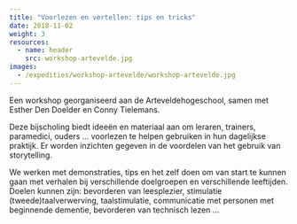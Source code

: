 ```yaml
---
title: "Voorlezen en vertellen: tips en tricks"
date: 2018-11-02
weight: 3
resources:
  - name: header
    src: workshop-artevelde.jpg
images:
  - /expedities/workshop-artevelde/workshop-artevelde.jpg
---
```


Een workshop georganiseerd aan de Arteveldehogeschool, samen met Esther Den Doelder en Conny Tielemans.

Deze bijscholing biedt ideeën en materiaal aan om leraren, trainers, paramedici, ouders ... voorlezen te helpen gebruiken in hun dagelijkse praktijk. Er worden inzichten gegeven in de voordelen van het gebruik van storytelling.

We werken met demonstraties, tips en het zelf doen om van start te kunnen gaan met verhalen bij verschillende doelgroepen en verschillende leeftijden. Doelen kunnen zijn: bevorderen van leesplezier, stimulatie (tweede)taalverwerving, taalstimulatie, communicatie met personen met beginnende dementie, bevorderen van technisch lezen … 